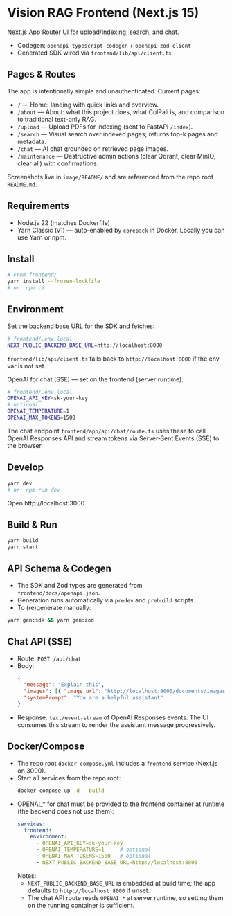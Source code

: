 # Vision RAG Frontend (Next.js 15)

Next.js App Router UI for upload/indexing, search, and chat.

- Codegen: `openapi-typescript-codegen` + `openapi-zod-client`
- Generated SDK wired via `frontend/lib/api/client.ts`

## Pages & Routes

The app is intentionally simple and unauthenticated. Current pages:

- `/` — Home: landing with quick links and overview.
- `/about` — About: what this project does, what ColPali is, and comparison to traditional text-only RAG.
- `/upload` — Upload PDFs for indexing (sent to FastAPI `/index`).
- `/search` — Visual search over indexed pages; returns top-k pages and metadata.
- `/chat` — AI chat grounded on retrieved page images.
- `/maintenance` — Destructive admin actions (clear Qdrant, clear MinIO, clear all) with confirmations.

Screenshots live in `image/README/` and are referenced from the repo root `README.md`.

## Requirements
- Node.js 22 (matches Dockerfile)
- Yarn Classic (v1) — auto-enabled by `corepack` in Docker. Locally you can use Yarn or npm.

## Install
```bash
# From frontend/
yarn install --frozen-lockfile
# or: npm ci
```

## Environment
Set the backend base URL for the SDK and fetches:
```bash
# frontend/.env.local
NEXT_PUBLIC_BACKEND_BASE_URL=http://localhost:8000
```
`frontend/lib/api/client.ts` falls back to `http://localhost:8000` if the env var is not set.

OpenAI for chat (SSE) — set on the frontend (server runtime):
```bash
# frontend/.env.local
OPENAI_API_KEY=sk-your-key
# optional
OPENAI_TEMPERATURE=1
OPENAI_MAX_TOKENS=1500
```
The chat endpoint `frontend/app/api/chat/route.ts` uses these to call OpenAI Responses API and stream tokens via Server‑Sent Events (SSE) to the browser.

## Develop
```bash
yarn dev
# or: npm run dev
```
Open http://localhost:3000.

## Build & Run
```bash
yarn build
yarn start
```

## API Schema & Codegen
- The SDK and Zod types are generated from `frontend/docs/openapi.json`.
- Generation runs automatically via `predev` and `prebuild` scripts.
- To (re)generate manually:
```bash
yarn gen:sdk && yarn gen:zod
```

## Chat API (SSE)
- Route: `POST /api/chat`
- Body:
  ```json
  {
    "message": "Explain this",
    "images": [{ "image_url": "http://localhost:9000/documents/images/...png" }],
    "systemPrompt": "You are a helpful assistant"
  }
  ```
- Response: `text/event-stream` of OpenAI Responses events. The UI consumes this stream to render the assistant message progressively.

## Docker/Compose
- The repo root `docker-compose.yml` includes a `frontend` service (Next.js on 3000).
- Start all services from the repo root:
  ```bash
  docker compose up -d --build
  ```
- OPENAI_* for chat must be provided to the frontend container at runtime (the backend does not use them):
  ```yaml
  services:
    frontend:
      environment:
        - OPENAI_API_KEY=sk-your-key
        - OPENAI_TEMPERATURE=1     # optional
        - OPENAI_MAX_TOKENS=1500   # optional
        - NEXT_PUBLIC_BACKEND_BASE_URL=http://localhost:8000
  ```
  Notes:
  - `NEXT_PUBLIC_BACKEND_BASE_URL` is embedded at build time; the app defaults to `http://localhost:8000` if unset.
  - The chat API route reads `OPENAI_*` at server runtime, so setting them on the running container is sufficient.
